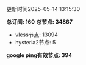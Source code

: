 更新时间2025-05-14 13:15:30

**总订阅: 160**
**总节点: 34867**
- vless节点: 13094
- hysteria2节点: 5

**google ping有效节点: 394**
